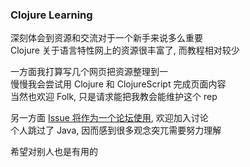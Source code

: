   
### Clojure Learning  
  
深刻体会到资源和交流对于一个新手来说多么重要  
Clojure 关于语言特性网上的资源很丰富了, 而教程相对较少  
  
一方面我打算写几个网页把资源整理到一  
慢慢我会尝试用 Clojure 和 ClojureScript 完成页面内容  
当然也欢迎 Folk, 只是请求能把我教会能维护这个 rep  
  
另一方面 [Issue 将作为一个论坛使用](https://github.com/coffee-js/clojure-learning/issues), 欢迎加入讨论  
个人跳过了 Java, 因而感到很多观念突兀需要努力理解  
  
希望对别人也是有用的  
